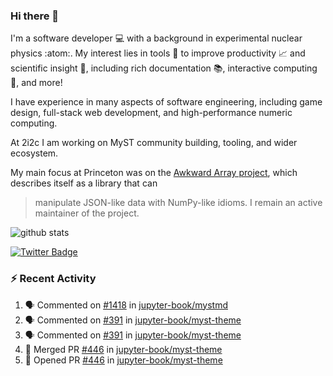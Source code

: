 ### Hi there 👋 

I'm a software developer 💻 with a background in experimental nuclear physics :atom:. My interest lies in tools :wrench: to improve productivity :chart_with_upwards_trend: and scientific insight :telescope:, including rich documentation 📚, interactive computing 🧮, and more! 

I have experience in many aspects of software engineering, including game design, full-stack web development, and high-performance numeric computing. 

At 2i2c I am working on MyST community building, tooling, and wider ecosystem. 

My main focus at Princeton was on the [Awkward Array project](awkward-array.org/), which describes itself as a library that can 
> manipulate JSON-like data with NumPy-like idioms. I remain an active maintainer of the project. 

![github stats](https://github-readme-stats.vercel.app/api?username=agoose77&show_icons=true&hide_rank=true&hide_title=true&bg_color=30,e76445,904e95&text_color=efe3ec&icon_color=efe3ec)
<!--
**agoose77/agoose77** is a ✨ _special_ ✨ repository because its `README.md` (this file) appears on your GitHub profile.

Here are some ideas to get you started:

- 🔭 I’m currently working on ...
- 🌱 I’m currently learning ...
- 👯 I’m looking to collaborate on ...
- 🤔 I’m looking for help with ...
- 💬 Ask me about ...
- 📫 How to reach me: ...
- 😄 Pronouns: ...
- ⚡ Fun fact: ...
-->

[![Twitter Badge](https://img.shields.io/twitter/follow/agoose77?style=flat-square&logo=Twitter&logoColor=white&color=cornflowerblue)](https://twitter.com/agoose77)

### :zap: Recent Activity

<!--START_SECTION:activity-->
1. 🗣 Commented on [#1418](https://github.com/jupyter-book/mystmd/pull/1418#issuecomment-2273103066) in [jupyter-book/mystmd](https://github.com/jupyter-book/mystmd)
2. 🗣 Commented on [#391](https://github.com/jupyter-book/myst-theme/issues/391#issuecomment-2273012093) in [jupyter-book/myst-theme](https://github.com/jupyter-book/myst-theme)
3. 🗣 Commented on [#391](https://github.com/jupyter-book/myst-theme/issues/391#issuecomment-2272990528) in [jupyter-book/myst-theme](https://github.com/jupyter-book/myst-theme)
4. 🎉 Merged PR [#446](https://github.com/jupyter-book/myst-theme/pull/446) in [jupyter-book/myst-theme](https://github.com/jupyter-book/myst-theme)
5. 💪 Opened PR [#446](https://github.com/jupyter-book/myst-theme/pull/446) in [jupyter-book/myst-theme](https://github.com/jupyter-book/myst-theme)
<!--END_SECTION:activity-->
